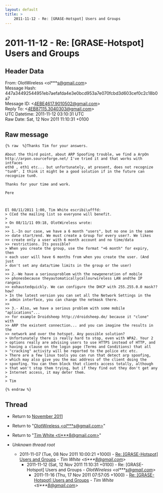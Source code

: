 ```yaml
---
layout: default
title: >
    2011-11-12 - Re: [GRASE-Hotspot] Users and Groups
---
```


# 2011-11-12 - Re: [GRASE-Hotspot] Users and Groups

## Header Data

From: OlotWireless \<ol***s@gmail.com\><br>
Message Hash: 447a34492544951eb7aefafda4e3e0bcd953a7e070fcbd3d603cef0c2c18b0a7<br>
Message ID: \<4EBE4617.9010502@gmail.com\><br>
Reply To: \<4EB87115.3040303@gmail.com\><br>
UTC Datetime: 2011-11-12 03:10:31 UTC<br>
Raw Date: Sat, 12 Nov 2011 11:10:31 +0100<br>

## Raw message

```
{% raw  %}Thanks Tim for your answers.

About the third point, about ARP Spoofing trouble, we find a ArpOn 
http://arpon.sourceforge.net/ I've tried it and that works with intfaces 
eth0 , eth1 etc... but unfortunately, at present, does not recognize 
"tun0". I think it might be a good solution if in the future can 
recognize tun0.

Thanks for your time and work.

Pere



El 08/11/2011 1:00, Tim White escribi\ufffd:
> CCed the mailing list so everyone will benefit.
>
> On 08/11/11 09:18, OlotWireless wrote:
>>
>> 1.-In our case, we have a 6 month "users", but no one in the same 
>> date start/end. We must create a Group for every user?. We likes 
>> create only a user with 6 month account and no time/data 
>> restrictions. Its possible?
> When you create the group, use the format "+6 month" for expiry, then 
> each user will have 6 months from when you create the user. (And just 
> don't set any data/time limits in the group or the user)
>>
>> 2.-We have a seriousproblem with the newgeneration of mobile 
>> phonesbecause theyautomaticallycallourwireless LAN andthe IP rangeis 
>> exhaustedquickly. We can configure the DHCP with 255.255.0.0 mask?? how?
> In the latest version you can set all the Network Settings in the 
> admin interface, you can change the netmask there.
>>
>> 3.- Also, we have a serious problem with some mobile "aplications"... 
>> for example Droidsheep http://droidsheep.de/ because it "clone" with 
>> ARP the existent connection... and you can imagine the results in the 
>> network and over the hotspot. Any possible solution?
> Unfortunately there is really hard to stop, even with WPA2. Your 2 
> options really are advising users to use HTTPS instead of HTTP, and 
> having a clause on the login page (Terms and Conditions) that all 
> "cracking" activity will be reported to the police etc etc.
> There are a few linux tools you can run that detect arp spoofing, 
> which may also give you the mac address of the client doing the 
> spoofing. You can then block that clients access totally, although 
> that won't stop them trying, but if they find out they don't get any 
> Internet access, it may deter them.
>
> Tim

{% endraw %}
```

## Thread

+ Return to [November 2011](/archive/2011/11)

+ Return to "[OlotWireless <ol***s<span>@</span>gmail.com>](/authors/ol___s_at_gmail_com)"
+ Return to "[Tim White <ti***8<span>@</span>gmail.com>](/authors/ti___8_at_gmail_com)"

+ _Unknown thread root_
  + 2011-11-07 (Tue, 08 Nov 2011 10:00:21 +1000) - [Re: [GRASE-Hotspot] Users and Groups](/archive/2011/11/65bb9444bbfb491044eef0710694fbbac545fc3d032eb1101a3b66b398a8f32b) - _Tim White \<ti***8@gmail.com\>_
    + 2011-11-12 (Sat, 12 Nov 2011 11:10:31 +0100) - Re: [GRASE-Hotspot] Users and Groups - _OlotWireless \<ol***s@gmail.com\>_
      + 2011-11-16 (Thu, 17 Nov 2011 07:57:05 +1000) - [Re: [GRASE-Hotspot] Users and Groups](/archive/2011/11/373219ba82cc5f8914366a48c31097dd4fb9985cdf4473cf3cbb8729812e4713) - _Tim White \<ti***8@gmail.com\>_

